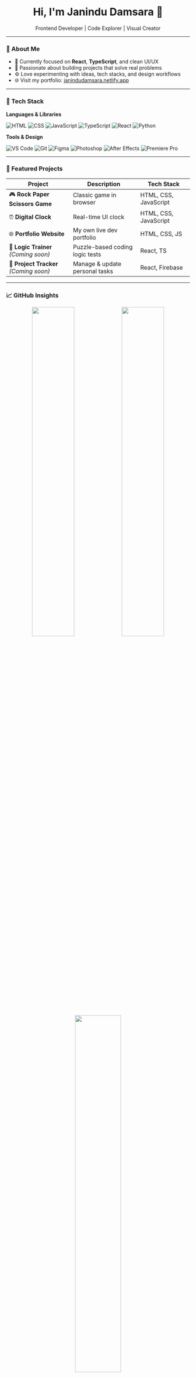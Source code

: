 <h1 align="center">Hi, I'm Janindu Damsara 👋</h1>
<p align="center">Frontend Developer | Code Explorer | Visual Creator</p>

---

### 🌱 About Me

- 🔭 Currently focused on **React**, **TypeScript**, and clean UI/UX
- 🧠 Passionate about building projects that solve real problems
- ⚙️ Love experimenting with ideas, tech stacks, and design workflows
- 🌐 Visit my portfolio: [janindudamsara.netlify.app](https://janindudamsara.netlify.app)

---

### 🧰 Tech Stack

**Languages & Libraries**

![HTML](https://img.shields.io/badge/HTML5-e34c26?style=for-the-badge&logo=html5&logoColor=white)
![CSS](https://img.shields.io/badge/CSS3-1572B6?style=for-the-badge&logo=css3&logoColor=white)
![JavaScript](https://img.shields.io/badge/JavaScript-f7df1e?style=for-the-badge&logo=javascript&logoColor=black)
![TypeScript](https://img.shields.io/badge/TypeScript-007acc?style=for-the-badge&logo=typescript&logoColor=white)
![React](https://img.shields.io/badge/React-20232A?style=for-the-badge&logo=react&logoColor=61DAFB)
![Python](https://img.shields.io/badge/Python-3670A0?style=for-the-badge&logo=python&logoColor=ffdd54)

**Tools & Design**

![VS Code](https://img.shields.io/badge/VSCode-007ACC?style=for-the-badge&logo=visual-studio-code&logoColor=white)
![Git](https://img.shields.io/badge/Git-F05032?style=for-the-badge&logo=git&logoColor=white)
![Figma](https://img.shields.io/badge/Figma-f24e1e?style=for-the-badge&logo=figma&logoColor=white)
![Photoshop](https://img.shields.io/badge/Photoshop-31a8ff?style=for-the-badge&logo=Adobe%20Photoshop&logoColor=white)
![After Effects](https://img.shields.io/badge/After%20Effects-9999FF?style=for-the-badge&logo=Adobe%20After%20Effects&logoColor=white)
![Premiere Pro](https://img.shields.io/badge/Premiere%20Pro-9999FF?style=for-the-badge&logo=Adobe%20Premiere%20Pro&logoColor=white)

---

### 💼 Featured Projects

| Project | Description | Tech Stack |
|--------|-------------|------------|
| 🎮 **Rock Paper Scissors Game** | Classic game in browser | HTML, CSS, JavaScript |
| ⏰ **Digital Clock** | Real-time UI clock | HTML, CSS, JavaScript |
| 🌐 **Portfolio Website** | My own live dev portfolio | HTML, CSS, JS |
| 🧠 **Logic Trainer** _(Coming soon)_ | Puzzle-based coding logic tests | React, TS |
| 🧪 **Project Tracker** _(Coming soon)_ | Manage & update personal tasks | React, Firebase |

---

### 📈 GitHub Insights

<div align="center">

<img src="https://github-readme-stats.vercel.app/api?username=JDEditz&show_icons=true&theme=radical&hide_border=true" width="48%" />
<img src="https://github-readme-streak-stats.herokuapp.com/?user=JDEditz&theme=radical&hide_border=true" width="48%" />

<br/><br/>

<img src="https://github-readme-stats.vercel.app/api/top-langs/?username=JDEditz&layout=compact&theme=radical&hide_border=true" width="50%" />

</div>

---

### 🏆 GitHub Trophies

<p align="center">
  <img src="https://github-profile-trophy.vercel.app/?username=JDEditz&theme=gruvbox&no-bg=true&no-frame=true&margin-w=8" />
</p>

---

### 📬 Connect With Me

<p align="center">
  <a href="https://youtube.com/@BedwarsN" target="_blank">
    <img src="https://img.shields.io/badge/YouTube-%23FF0000.svg?style=for-the-badge&logo=YouTube&logoColor=white" alt="YouTube Badge"/>
  </a>
  <a href="https://janindudamsara.netlify.app" target="_blank">
    <img src="https://img.shields.io/badge/Portfolio-000000?style=for-the-badge&logo=web&logoColor=white" alt="Portfolio"/>
  </a>
</p>

---

### 🔖 Random Dev Quote

<p align="center">
  <img src="https://quotes-github-readme.vercel.app/api?type=horizontal&theme=dark" />
</p>

---
